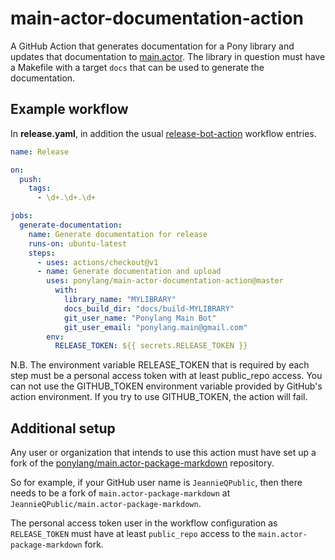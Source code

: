 # main-actor-documentation-action

A GitHub Action that generates documentation for a Pony library and updates that documentation to [main.actor](https://main.actor). The library in question must have a Makefile with a target `docs` that can be used to generate the documentation.

## Example workflow

In **release.yaml**, in addition the usual [release-bot-action](https://github.com/ponylang/release-bot-action) workflow entries.

```yml
name: Release

on:
  push:
    tags:
      - \d+.\d+.\d+

jobs:
  generate-documentation:
    name: Generate documentation for release
    runs-on: ubuntu-latest
    steps:
      - uses: actions/checkout@v1
      - name: Generate documentation and upload
        uses: ponylang/main-actor-documentation-action@master
          with:
            library_name: "MYLIBRARY"
            docs_build_dir: "docs/build-MYLIBRARY"
            git_user_name: "Ponylang Main Bot"
            git_user_email: "ponylang.main@gmail.com"
        env:
          RELEASE_TOKEN: ${{ secrets.RELEASE_TOKEN }}
```

N.B. The environment variable RELEASE_TOKEN that is required by each step must be a personal access token with at least public_repo access. You can not use the GITHUB_TOKEN environment variable provided by GitHub's action environment. If you try to use GITHUB_TOKEN, the action will fail.

## Additional setup

Any user or organization that intends to use this action must have set up a fork of the [ponylang/main.actor-package-markdown](https://github.com/ponylang/main.actor-package-markdown) repository.

So for example, if your GitHub user name is `JeannieQPublic`, then there needs to be a fork of `main.actor-package-markdown` at `JeannieQPublic/main.actor-package-markdown`.

The personal access token user in the workflow configuration as `RELEASE_TOKEN` must have at least `public_repo` access to the `main.actor-package-markdown` fork.
